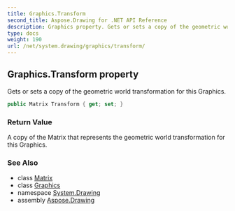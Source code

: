 ```yaml
---
title: Graphics.Transform
second_title: Aspose.Drawing for .NET API Reference
description: Graphics property. Gets or sets a copy of the geometric world transformation for this Graphics
type: docs
weight: 190
url: /net/system.drawing/graphics/transform/
---
```

## Graphics.Transform property

Gets or sets a copy of the geometric world transformation for this Graphics.

```csharp
public Matrix Transform { get; set; }
```

### Return Value

A copy of the Matrix that represents the geometric world transformation for this Graphics.

### See Also

* class [Matrix](../../../system.drawing.drawing2d/matrix/)
* class [Graphics](../)
* namespace [System.Drawing](../../graphics/)
* assembly [Aspose.Drawing](../../../)


